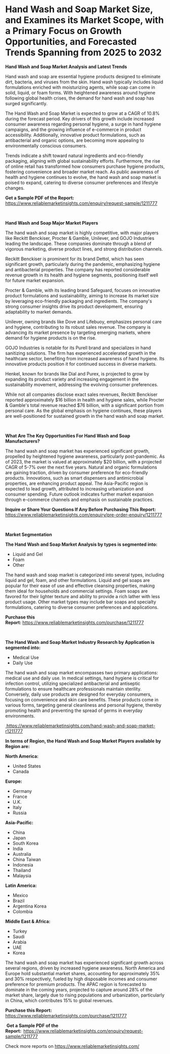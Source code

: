 <p><h1>Hand Wash and Soap Market Size, and Examines its Market Scope, with a Primary Focus on Growth Opportunities, and Forecasted Trends Spanning from 2025 to 2032</h1></p><p><strong>Hand Wash and Soap Market Analysis and Latest Trends</strong></p>
<p><p>Hand wash and soap are essential hygiene products designed to eliminate dirt, bacteria, and viruses from the skin. Hand wash typically includes liquid formulations enriched with moisturizing agents, while soap can come in solid, liquid, or foam forms. With heightened awareness around hygiene following global health crises, the demand for hand wash and soap has surged significantly.</p><p>The Hand Wash and Soap Market is expected to grow at a CAGR of 10.8% during the forecast period. Key drivers of this growth include increased consumer awareness regarding personal hygiene, a surge in hand hygiene campaigns, and the growing influence of e-commerce in product accessibility. Additionally, innovative product formulations, such as antibacterial and organic options, are becoming more appealing to environmentally conscious consumers.</p><p>Trends indicate a shift toward natural ingredients and eco-friendly packaging, aligning with global sustainability efforts. Furthermore, the rise of online retail has transformed how consumers purchase hygiene products, fostering convenience and broader market reach. As public awareness of health and hygiene continues to evolve, the hand wash and soap market is poised to expand, catering to diverse consumer preferences and lifestyle changes.</p></p>
<p><strong>Get a Sample PDF of the Report:&nbsp;</strong> <a href="https://www.reliablemarketinsights.com/enquiry/request-sample/1211777?utm_campaign=3033&utm_medium=2&utm_source=Github&utm_content=ia&utm_term=24032025&utm_id=hand-wash-and-soap">https://www.reliablemarketinsights.com/enquiry/request-sample/1211777</a></p>
<p>&nbsp;</p>
<p><strong>Hand Wash and Soap Major Market Players</strong></p>
<p><p>The hand wash and soap market is highly competitive, with major players like Reckitt Benckiser, Procter & Gamble, Unilever, and GOJO Industries leading the landscape. These companies dominate through a blend of vigorous marketing, diverse product lines, and strong distribution channels.</p><p>Reckitt Benckiser is prominent for its brand Dettol, which has seen significant growth, particularly during the pandemic, emphasizing hygiene and antibacterial properties. The company has reported considerable revenue growth in its health and hygiene segments, positioning itself well for future market expansion.</p><p>Procter & Gamble, with its leading brand Safeguard, focuses on innovative product formulations and sustainability, aiming to increase its market size by leveraging eco-friendly packaging and ingredients. The company's strong consumer insights drive its product development, ensuring adaptability to market demands.</p><p>Unilever, owning brands like Dove and Lifebuoy, emphasizes personal care and hygiene, contributing to its robust sales revenue. The company is advancing its market presence by targeting emerging markets, where demand for hygiene products is on the rise.</p><p>GOJO Industries is notable for its Purell brand and specializes in hand sanitizing solutions. The firm has experienced accelerated growth in the healthcare sector, benefiting from increased awareness of hand hygiene. Its innovative products position it for continued success in diverse markets.</p><p>Henkel, known for brands like Dial and Purex, is projected to grow by expanding its product variety and increasing engagement in the sustainability movement, addressing the evolving consumer preferences.</p><p>While not all companies disclose exact sales revenues, Reckitt Benckiser reported approximately $16 billion in health and hygiene sales, while Procter & Gamble's total revenue reached $76 billion, with a significant portion from personal care. As the global emphasis on hygiene continues, these players are well-positioned for sustained growth in the hand wash and soap market.</p></p>
<p>&nbsp;</p>
<p><strong>What Are The Key Opportunities For Hand Wash and Soap Manufacturers?</strong></p>
<p><p>The hand wash and soap market has experienced significant growth, propelled by heightened hygiene awareness, particularly post-pandemic. As of 2023, the market is valued at approximately $20 billion, with a projected CAGR of 5-7% over the next five years. Natural and organic formulations are gaining traction, driven by consumer preference for eco-friendly products. Innovations, such as smart dispensers and antimicrobial properties, are enhancing product appeal. The Asia-Pacific region is expected to lead growth, attributed to increasing urbanization and consumer spending. Future outlook indicates further market expansion through e-commerce channels and emphasis on sustainable practices.</p></p>
<p><strong>Inquire or Share Your Questions If Any Before Purchasing This Report:</strong> <a href="https://www.reliablemarketinsights.com/enquiry/pre-order-enquiry/1211777?utm_campaign=3033&utm_medium=2&utm_source=Github&utm_content=ia&utm_term=24032025&utm_id=hand-wash-and-soap">https://www.reliablemarketinsights.com/enquiry/pre-order-enquiry/1211777</a></p>
<p>&nbsp;</p>
<p><strong>Market Segmentation</strong></p>
<p><strong>The Hand Wash and Soap Market Analysis by types is segmented into:</strong></p>
<p><ul><li>Liquid and Gel</li><li>Foam</li><li>Other</li></ul></p>
<p><p>The hand wash and soap market is categorized into several types, including liquid and gel, foam, and other formulations. Liquid and gel soaps are popular for their ease of use and effective cleansing properties, making them ideal for households and commercial settings. Foam soaps are favored for their lighter texture and ability to provide a rich lather with less product usage. Other market types may include bar soaps and specialty formulations, catering to diverse consumer preferences and applications.</p></p>
<p><strong>Purchase this Report:&nbsp;</strong><a href="https://www.reliablemarketinsights.com/purchase/1211777?utm_campaign=3033&utm_medium=2&utm_source=Github&utm_content=ia&utm_term=24032025&utm_id=hand-wash-and-soap">https://www.reliablemarketinsights.com/purchase/1211777</a></p>
<p>&nbsp;</p>
<p><strong>The Hand Wash and Soap Market Industry Research by Application is segmented into:</strong></p>
<p><ul><li>Medical Use</li><li>Daily Use</li></ul></p>
<p><p>The hand wash and soap market encompasses two primary applications: medical use and daily use. In medical settings, hand hygiene is critical for infection control, utilizing specialized antibacterial and antiseptic formulations to ensure healthcare professionals maintain sterility. Conversely, daily use products are designed for everyday consumers, focusing on convenience and skin care benefits. These products come in various forms, targeting general cleanliness and personal hygiene, thereby promoting health and preventing the spread of germs in everyday environments.</p></p>
<p><a href="https://www.reliablemarketinsights.com/hand-wash-and-soap-market-r1211777?utm_campaign=3033&utm_medium=2&utm_source=Github&utm_content=ia&utm_term=24032025&utm_id=hand-wash-and-soap">&nbsp;https://www.reliablemarketinsights.com/hand-wash-and-soap-market-r1211777</a></p>
<p><strong>In terms of Region, the Hand Wash and Soap Market Players available by Region are:</strong></p>
<p>
    <p> <strong> North America: </strong>
        <ul>
            <li>United States</li>
            <li>Canada</li>
        </ul>
        </p> 
    <p> <strong> Europe: </strong>
        <ul>
            <li>Germany</li>
            <li>France</li>
            <li>U.K.</li>
            <li>Italy</li>
            <li>Russia</li>
        </ul>
        </p> 
    <p> <strong> Asia-Pacific: </strong>
        <ul>
            <li>China</li>
            <li>Japan</li>
            <li>South Korea</li>
            <li>India</li>
            <li>Australia</li>
            <li>China Taiwan</li>
            <li>Indonesia</li>
            <li>Thailand</li>
            <li>Malaysia</li>
        </ul>
        </p> 
    <p> <strong> Latin America: </strong>
        <ul>
            <li>Mexico</li>
            <li>Brazil</li>
            <li>Argentina Korea</li>
            <li>Colombia</li>
        </ul>
        </p> 
    <p> <strong> Middle East & Africa: </strong>
        <ul>
            <li>Turkey</li>
            <li>Saudi</li>
            <li>Arabia</li>
            <li>UAE</li>
            <li>Korea</li>
        </ul>
    </p>
    </p>
<p><p>The hand wash and soap market has experienced significant growth across several regions, driven by increased hygiene awareness. North America and Europe hold substantial market shares, accounting for approximately 35% and 30% respectively, fueled by high disposable incomes and consumer preference for premium products. The APAC region is forecasted to dominate in the coming years, projected to capture around 28% of the market share, largely due to rising populations and urbanization, particularly in China, which contributes 15% to global revenues.</p></p>
<p><strong>Purchase this Report: </strong><a href="https://www.reliablemarketinsights.com/purchase/1211777?utm_campaign=3033&utm_medium=2&utm_source=Github&utm_content=ia&utm_term=24032025&utm_id=hand-wash-and-soap">https://www.reliablemarketinsights.com/purchase/1211777</a></p>
<p>&nbsp;<strong>Get a Sample PDF of the Report:&nbsp;&nbsp;</strong><a href="https://www.reliablemarketinsights.com/enquiry/request-sample/1211777?utm_campaign=3033&utm_medium=2&utm_source=Github&utm_content=ia&utm_term=24032025&utm_id=hand-wash-and-soap">https://www.reliablemarketinsights.com/enquiry/request-sample/1211777</a></p>
<p><strong></strong></p>
<p>Check more reports on <a href="https://www.reliablemarketinsights.com/?utm_campaign=3033&utm_medium=2&utm_source=Github&utm_content=ia&utm_term=24032025&utm_id=hand-wash-and-soap">https://www.reliablemarketinsights.com/</a></p>
